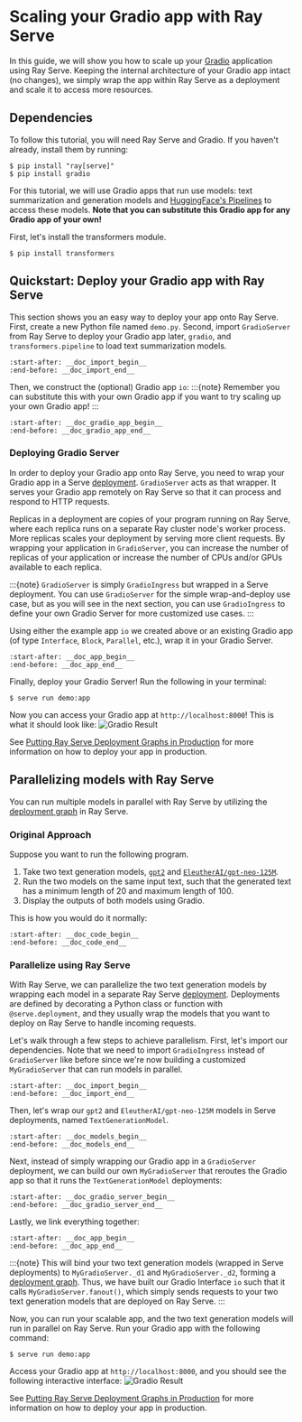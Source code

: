 # Scaling your Gradio app with Ray Serve

In this guide, we will show you how to scale up your [Gradio](https://gradio.app/) application using Ray Serve. Keeping the internal architecture of your Gradio app intact (no changes), we simply wrap the app within Ray Serve as a deployment and scale it to access more resources.
## Dependencies

To follow this tutorial, you will need Ray Serve and Gradio. If you haven't already, install them by running:
```console
$ pip install "ray[serve]"
$ pip install gradio
```
For this tutorial, we will use Gradio apps that run use models: text summarization and generation models and [HuggingFace's Pipelines](https://huggingface.co/docs/transformers/main_classes/pipelines) to access these models. **Note that you can substitute this Gradio app for any Gradio app of your own!**

First, let's install the transformers module.
```console
$ pip install transformers
```

## Quickstart: Deploy your Gradio app with Ray Serve

This section shows you an easy way to deploy your app onto Ray Serve. First, create a new Python file named `demo.py`. Second, import `GradioServer` from Ray Serve to deploy your Gradio app later, `gradio`, and `transformers.pipeline` to load text summarization models.
```{literalinclude} ../../../../python/ray/serve/examples/doc/gradio-integration.py
:start-after: __doc_import_begin__
:end-before: __doc_import_end__
```

Then, we construct the (optional) Gradio app `io`:
:::{note} 
Remember you can substitute this with your own Gradio app if you want to try scaling up your own Gradio app!
:::
```{literalinclude} ../../../../python/ray/serve/examples/doc/gradio-integration.py
:start-after: __doc_gradio_app_begin__
:end-before: __doc_gradio_app_end__
```

### Deploying Gradio Server
In order to deploy your Gradio app onto Ray Serve, you need to wrap your Gradio app in a Serve [deployment](serve-key-concepts-deployment). `GradioServer` acts as that wrapper. It serves your Gradio app remotely on Ray Serve so that it can process and respond to HTTP requests. 

Replicas in a deployment are copies of your program running on Ray Serve, where each replica runs on a separate Ray cluster node's worker process. More replicas scales your deployment by serving more client requests. By wrapping your application in `GradioServer`, you can increase the number of replicas of your application or increase the number of CPUs and/or GPUs available to each replica.

:::{note} 
`GradioServer` is simply `GradioIngress` but wrapped in a Serve deployment. You can use `GradioServer` for the simple wrap-and-deploy use case, but as you will see in the next section, you can use `GradioIngress` to define your own Gradio Server for more customized use cases.
:::

Using either the example app `io` we created above or an existing Gradio app (of type `Interface`, `Block`, `Parallel`, etc.), wrap it in your Gradio Server.

```{literalinclude} ../../../../python/ray/serve/examples/doc/gradio-integration.py
:start-after: __doc_app_begin__
:end-before: __doc_app_end__
```

Finally, deploy your Gradio Server! Run the following in your terminal:
```console
$ serve run demo:app
```

Now you can access your Gradio app at `http://localhost:8000`! This is what it should look like:
![Gradio Result](https://raw.githubusercontent.com/ray-project/images/master/docs/serve/gradio_result.png)

See [Putting Ray Serve Deployment Graphs in Production](https://docs.ray.io/en/master/serve/production.html#id1) for more information on how to deploy your app in production.


## Parallelizing models with Ray Serve
You can run multiple models in parallel with Ray Serve by utilizing the [deployment graph](deployment-graph-e2e-tutorial) in Ray Serve.

### Original Approach
Suppose you want to run the following program.

1. Take two text generation models, [`gpt2`](https://huggingface.co/gpt2) and [`EleutherAI/gpt-neo-125M`](https://huggingface.co/EleutherAI/gpt-neo-125M).
2. Run the two models on the same input text, such that the generated text has a minimum length of 20 and maximum length of 100.
3. Display the outputs of both models using Gradio.

This is how you would do it normally:

```{literalinclude} ../../../../python/ray/serve/examples/doc/gradio-original.py
:start-after: __doc_code_begin__
:end-before: __doc_code_end__
```

### Parallelize using Ray Serve

With Ray Serve, we can parallelize the two text generation models by wrapping each model in a separate Ray Serve [deployment](serve-key-concepts-deployment). Deployments are defined by decorating a Python class or function with `@serve.deployment`, and they usually wrap the models that you want to deploy on Ray Serve to handle incoming requests.

Let's walk through a few steps to achieve parallelism. First, let's import our dependencies. Note that we need to import `GradioIngress` instead of `GradioServer` like before since we're now building a customized `MyGradioServer` that can run models in parallel.

```{literalinclude} ../../../../python/ray/serve/examples/doc/gradio-integration-parallel.py
:start-after: __doc_import_begin__
:end-before: __doc_import_end__
```

Then, let's wrap our `gpt2` and `EleutherAI/gpt-neo-125M` models in Serve deployments, named `TextGenerationModel`.
```{literalinclude} ../../../../python/ray/serve/examples/doc/gradio-integration-parallel.py
:start-after: __doc_models_begin__
:end-before: __doc_models_end__
```

Next, instead of simply wrapping our Gradio app in a `GradioServer` deployment, we can build our own `MyGradioServer` that reroutes the Gradio app so that it runs the `TextGenerationModel` deployments:

```{literalinclude} ../../../../python/ray/serve/examples/doc/gradio-integration-parallel.py
:start-after: __doc_gradio_server_begin__
:end-before: __doc_gradio_server_end__
```

Lastly, we link everything together:
```{literalinclude} ../../../../python/ray/serve/examples/doc/gradio-integration-parallel.py
:start-after: __doc_app_begin__
:end-before: __doc_app_end__
```

:::{note} 
This will bind your two text generation models (wrapped in Serve deployments) to `MyGradioServer._d1` and `MyGradioServer._d2`, forming a [deployment graph](deployment-graph-e2e-tutorial). Thus, we have built our Gradio Interface `io` such that it calls `MyGradioServer.fanout()`, which simply sends requests to your two text generation models that are deployed on Ray Serve.
:::

Now, you can run your scalable app, and the two text generation models will run in parallel on Ray Serve.
Run your Gradio app with the following command:

```console
$ serve run demo:app
```

Access your Gradio app at `http://localhost:8000`, and you should see the following interactive interface:
![Gradio Result](https://raw.githubusercontent.com/ray-project/images/master/docs/serve/gradio_result_parallel.png)

See [Putting Ray Serve Deployment Graphs in Production](https://docs.ray.io/en/master/serve/production.html#id1) for more information on how to deploy your app in production.